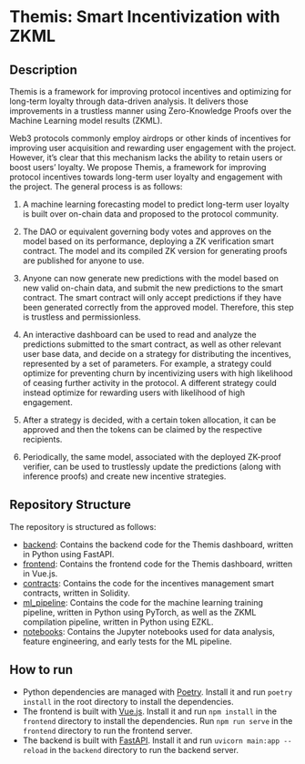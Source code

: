 # Themis: Smart Incentivization with ZKML

## Description

Themis is a framework for improving protocol incentives and optimizing for long-term loyalty through data-driven analysis. It delivers those improvements in a trustless manner using Zero-Knowledge Proofs over the Machine Learning model results (ZKML).

Web3 protocols commonly employ airdrops or other kinds of incentives for improving user acquisition and rewarding user engagement with the project. However, it’s clear that this mechanism lacks the ability to retain users or boost users’ loyalty.
We propose Themis, a framework for improving protocol incentives towards long-term user loyalty and engagement with the project. The general process is as follows:

1. A machine learning forecasting model to predict long-term user loyalty is built over on-chain data and proposed to the protocol community. 

2. The DAO or equivalent governing body votes and approves on the model based on its performance, deploying a ZK verification smart contract. The model and its compiled ZK version for generating proofs are published for anyone to use.

3. Anyone can now generate new predictions with the model based on new valid on-chain data, and submit the new predictions to the smart contract. The smart contract will only accept predictions if they have been generated correctly from the approved model. Therefore, this step is trustless and permissionless.

4. An interactive dashboard can be used to read and analyze the predictions submitted to the smart contract, as well as other relevant user base data, and decide on a strategy for distributing the incentives, represented by a set of parameters. For example, a strategy could optimize for preventing churn by incentivizing users with high likelihood of ceasing further activity in the protocol. A different strategy could instead optimize for rewarding users with likelihood of high engagement.

5. After a strategy is decided, with a certain token allocation, it can be approved and then the tokens can be claimed by the respective recipients.

6. Periodically, the same model, associated with the deployed ZK-proof verifier, can be used to trustlessly update the predictions (along with inference proofs) and create new incentive strategies.

## Repository Structure

The repository is structured as follows:
 * [backend](backend): Contains the backend code for the Themis dashboard, written in Python using FastAPI.
 * [frontend](frontend): Contains the frontend code for the Themis dashboard, written in Vue.js.
 * [contracts](contracts): Contains the code for the incentives management smart contracts, written in Solidity.
 * [ml_pipeline](ml_pipeline): Contains the code for the machine learning training pipeline, written in Python using PyTorch, as well as the ZKML compilation pipeline, written in Python using EZKL.
 * [notebooks](notebooks): Contains the Jupyter notebooks used for data analysis, feature engineering, and early tests for the ML pipeline.

## How to run

 * Python dependencies are managed with [Poetry](https://python-poetry.org/). Install it and run `poetry install` in the root directory to install the dependencies.
 * The frontend is built with [Vue.js](https://vuejs.org/). Install it and run `npm install` in the `frontend` directory to install the dependencies. Run `npm run serve` in the `frontend` directory to run the frontend server. 
 * The backend is built with [FastAPI](https://fastapi.tiangolo.com/). Install it and run `uvicorn main:app --reload` in the `backend` directory to run the backend server.
